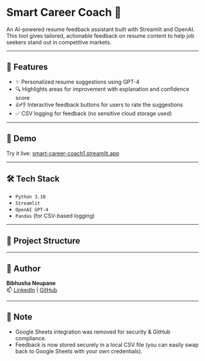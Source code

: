# Smart Career Coach 🎯

An AI-powered resume feedback assistant built with Streamlit and OpenAI. This tool gives tailored, actionable feedback on resume content to help job seekers stand out in competitive markets.

---

## 🚀 Features

- ✨ Personalized resume suggestions using GPT-4
- 🔍 Highlights areas for improvement with explanation and confidence score
- 👍👎 Interactive feedback buttons for users to rate the suggestions
- ✅ CSV logging for feedback (no sensitive cloud storage used)

---

## 📸 Demo

Try it live: [smart-career-coach1.streamlit.app](https://smart-career-coach1.streamlit.app)

---

## 🛠️ Tech Stack

- `Python 3.10`
- `Streamlit`
- `OpenAI GPT-4`
- `Pandas` (for CSV-based logging)

---

## 📂 Project Structure


---

## 👤 Author

**Bibhusha Neupane**  
📫 [LinkedIn](https://www.linkedin.com/in/bibhusha-neupane) | [GitHub](https://github.com/Bib90)

---

## 📝 Note

- Google Sheets integration was removed for security & GitHub compliance.
- Feedback is now stored securely in a local CSV file (you can easily swap back to Google Sheets with your own credentials).
